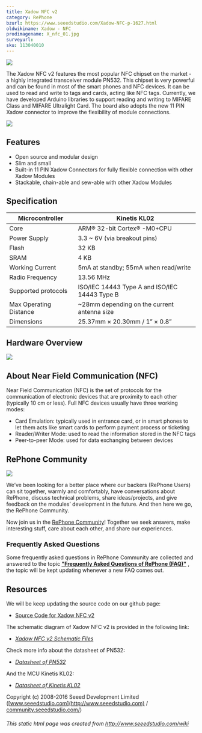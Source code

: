 ```yaml
---
title: Xadow NFC v2
category: RePhone
bzurl: https://www.seeedstudio.com/Xadow-NFC-p-1627.html
oldwikiname: Xadow - NFC
prodimagename: X_nfc_01.jpg
surveyurl:
sku: 113040010
---
```


![](https://seeeddoc.github.io/Xadow_NFC_v2/img/Xadow_NFC_v2.JPG)



The Xadow NFC v2 features the most popular NFC chipset on the market - a highly integrated transceiver module PN532\. This chipset is very powerful and can be found in most of the smart phones and NFC devices. It can be used to read and write to tags and cards, acting like NFC tags. Currently, we have developed Arduino libraries to support reading and writing to MIFARE Class and MIFARE Ultralight Card. The board also adopts the new 11 PIN Xadow connector to improve the flexibility of module connections.

[![](https://github.com/SeeedDocument/Seeed-WiKi/raw/master/docs/images/300px-Get_One_Now_Banner-ragular.png)](https://www.seeedstudio.com/Xadow-NFC-v2-p-2562.html)

## Features

*   Open source and modular design
*   Slim and small
*   Built-in 11 PIN Xadow Connectors for fully flexible connection with other Xadow Modules
*   Stackable, chain-able and sew-able with other Xadow Modules

## Specification

| Microcontroller | Kinetis KL02 |
|---|---|
| Core | ARM® 32-bit Cortex® -M0+CPU |
| Power Supply | 3.3 ~ 6V (via breakout pins) |
| Flash | 32 KB |
| SRAM | 4 KB |
| Working Current | 5mA at standby; 55mA when read/write |
| Radio Frequency | 13.56 MHz |
| Supported protocols | ISO/IEC 14443 Type A and ISO/IEC 14443 Type B |
| Max Operating Distance | ~28mm depending on the current antenna size |
| Dimensions | 25.37mm × 20.30mm / 1” × 0.8” |

## Hardware Overview

![](https://seeeddoc.github.io/Xadow_NFC_v2/img/Xadow_NFC_v2.png)

## About Near Field Communication (NFC)

Near Field Communication (NFC) is the set of protocols for the communication of electronic devices that are proximity to each other (typically 10 cm or less). Full NFC devices usually have three working modes:

*   Card Emulation: typically used in entrance card, or in smart phones to let them acts like smart cards to perform payment process or ticketing
*   Reader/Writer Mode: used to read the information stored in the NFC tags
*   Peer-to-peer Mode: used for data exchanging between devices

## RePhone Community

[![](https://seeeddoc.github.io/Xadow_NFC_v2/img/RePhone_Community-2.png)](http://forum.seeedstudio.com/viewforum.php?f=71&sid=b70f8138c89becf7701260bb41faf9f4)

We’ve been looking for a better place where our backers (RePhone Users) can sit together, warmly and comfortably, have conversations about RePhone, discuss technical problems, share ideas/projects, and give feedback on the modules’ development in the future. And then here we go, the RePhone Community.

Now join us in the [RePhone Community](http://forum.seeedstudio.com/viewforum.php?f=71&sid=b70f8138c89becf7701260bb41faf9f4)! Together we seek answers, make interesting stuff, care about each other, and share our experiences.

### **<span style="font-size:1.1em;">Frequently Asked Questions</span>**

Some frequently asked questions in RePhone Community are collected and answered to the topic **["Frequently Asked Questions of RePhone (FAQ)"](http://www.forum.seeedstudio.com/viewtopic.php?f=71&t=6664&p=23753#p23753)** , the topic will be kept updating whenever a new FAQ comes out.

## Resources

We will be keep updating the source code on our github page:

*   [Source Code for Xadow NFC v2](https://github.com/WayenWeng/Xadow_NFC_v2/)

The schematic diagram of Xadow NFC v2 is provided in the following link:

*   [_Xadow NFC v2 Schematic Files_](https://github.com/SeeedDocument/Xadow_NFC/raw/master/res/Xadow_NFC_v2.0.zip)

Check more info about the datasheet of PN532:

*   [_Datasheet of PN532_](https://github.com/SeeedDocument/Xadow_NFC/raw/master/resources/PN532.pdf)

And the MCU Kinetis KL02:

*   [_Datasheet of Kinetis KL02_](https://github.com/SeeedDocument/Xadow_NFC/raw/master/res/KL02P32M48SF0.pdf)

Copyright (c) 2008-2016 Seeed Development Limited ([www.seeedstudio.com](http://www.seeedstudio.com) / [community.seeedstudio.com/](http://community.seeedstudio.com/))

###### This static html page was created from http://www.seeedstudio.com/wiki

</div>
